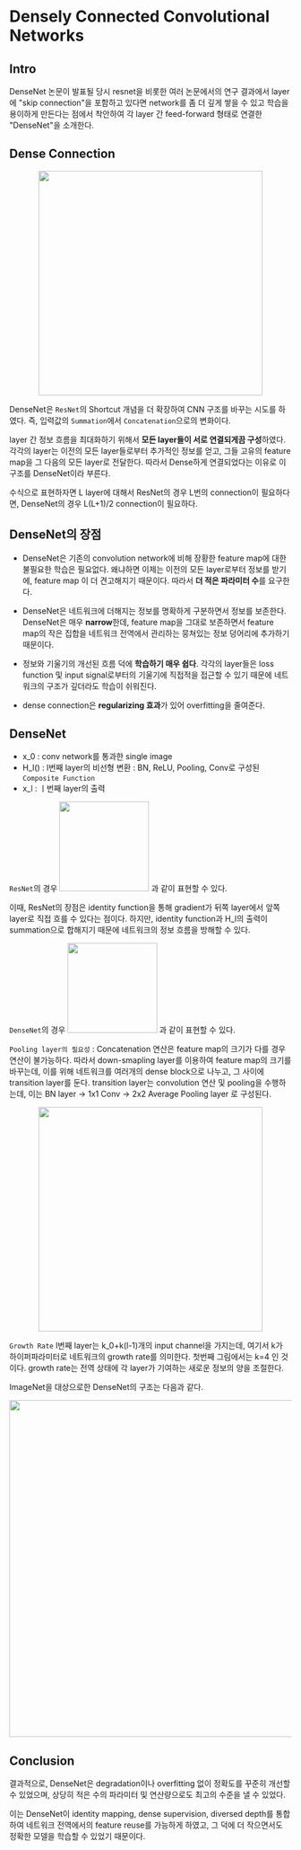 # Densely Connected Convolutional Networks
## Intro
DenseNet 논문이 발표될 당시 resnet을 비롯한 여러 논문에서의 연구 결과에서 layer에 "skip connection"을 포함하고 있다면 network를 좀 더 깊게 쌓을 수 있고 학습을 용이하게 만든다는 점에서 착안하여 각 layer 간 feed-forward 형태로 연결한 "DenseNet"을 소개한다.

## Dense Connection
<p align='center'><img src="https://user-images.githubusercontent.com/57162812/154312978-b8953806-60a2-4fa3-8a91-eb2074d5d818.png" width=400></p>

DenseNet은 `ResNet`의 Shortcut 개념을 더 확장하여 CNN 구조를 바꾸는 시도를 하였다. 즉, 입력값의 `Summation`에서 `Concatenation`으로의 변화이다.

layer 간 정보 흐름을 최대화하기 위해서 **모든 layer들이 서로 연결되게끔 구성**하였다. 각각의 layer는 이전의 모든 layer들로부터 추가적인 정보를 얻고, 그들 고유의 feature map을 그 다음의 모든 layer로 전달한다. 따라서 Dense하게 연결되었다는 이유로 이 구조를 DenseNet이라 부른다.

수식으로 표현하자면 L layer에 대해서 ResNet의 경우 L번의 connection이 필요하다면, DenseNet의 경우 L(L+1)/2 connection이 필요하다.

## DenseNet의 장점

- DenseNet은 기존의 convolution network에 비해 장황한 feature map에 대한 불필요한 학습은 필요없다. 왜냐하면 이제는 이전의 모든 layer로부터 정보를 받기에, feature map 이 더 견고해지기 때문이다. 따라서 **더 적은 파라미터 수**를 요구한다.

- DenseNet은 네트워크에 더해지는 정보를 명확하게 구분하면서 정보를 보존한다. DenseNet은 매우 **narrow**한데, feature map을 그대로 보존하면서 feature map의 작은 집합을 네트워크 전역에서 관리하는 뭉쳐있는 정보 덩어리에 추가하기 때문이다.

- 정보와 기울기의 개선된 흐름 덕에 **학습하기 매우 쉽다**. 각각의 layer들은 loss function 및 input signal로부터의 기울기에 직접적을 접근할 수 있기 때문에 네트워크의 구조가 깊더라도 학습이 쉬워진다.

- dense connection은 **regularizing 효과**가 있어 overfitting을 줄여준다.

## DenseNet

- x_0 : conv network를 통과한 single image
- H_l() : l번째 layer의 비선형 변환 : BN, ReLU, Pooling, Conv로 구성된 `Composite Function`
- x_l : ㅣ번째 layer의 출력

`ResNet`의 경우 <img src="https://user-images.githubusercontent.com/57162812/154315582-55c12d62-86f3-4187-9988-a5d3f258444e.png" width=160> 과 같이 표현할 수 있다.

이때, ResNet의 장점은 identity function을 통해 gradient가 뒤쪽 layer에서 앞쪽 layer로 직접 흐를 수 있다는 점이다. 하지만, identity function과 H_l의 출력이 summation으로 합해지기 때문에 네트워크의 정보 흐름을 방해할 수 있다.

`DenseNet`의 경우 <img src="https://user-images.githubusercontent.com/57162812/154316066-837f29d4-f0f9-4a0d-a1d1-0491596a35ad.png" width=160> 과 같이 표현할 수 있다.

`Pooling layer의 필요성` : Concatenation 연산은 feature map의 크기가 다를 경우 연산이 불가능하다. 따라서 down-smapling layer를 이용하여 feature map의 크기를 바꾸는데, 이를 위해 네트워크를 여러개의 dense block으로 나누고, 그 사이에 transition layer를 둔다. transition layer는 convolution 연산 및 pooling을 수행하는데, 이는 BN layer → 1x1 Conv → 2x2 Average Pooling layer 로 구성된다.

<p align='center'><img src="https://user-images.githubusercontent.com/57162812/154316708-3432e54f-113d-4421-8eb6-ce34f5423fb2.png" width=400></p>

`Growth Rate` l번째 layer는 k_0+k(l-1)개의 input channel을 가지는데, 여기서 k가 하이퍼파라미터로 네트워크의 growth rate를 의미한다. 첫번째 그림에서는 k=4 인 것이다. growth rate는 전역 상태에 각 layer가 기여하는 새로운 정보의 양을 조절한다.

ImageNet을 대상으로한 DenseNet의 구조는 다음과 같다.
<p align='center'><img src="https://user-images.githubusercontent.com/57162812/154317546-34c46aec-db79-4117-9f77-973b28ca1b56.png" width=600></p>

## Conclusion
결과적으로, DenseNet은 degradation이나 overfitting 없이 정확도를 꾸준히 개선할 수 있었으며, 상당히 적은 수의 파라미터 및 연산량으로도 최고의 수준을 낼 수 있었다.

이는 DenseNet이 identity mapping, dense supervision, diversed depth를 통합하여 네트워크 전역에서의 feature reuse를 가능하게 하였고, 그 덕에 더 작으면서도 정확한 모델을 학습할 수 있었기 때문이다.
